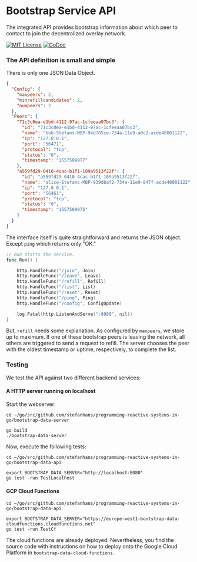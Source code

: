 # Bootstrap Service API

The integrated API provides bootstrap information about which peer to contact to join the decentralized overlay network.

[![MIT License](https://img.shields.io/github/license/mashape/apistatus.svg?maxAge=2592000)](https://github.com/stefanhans/programming-reactive-systems-in-go/blob/master/LICENSE)
[![GoDoc](https://godoc.org/github.com/stefanhans/programming-reactive-systems-in-go/bootstrap-data-api?status.svg)](https://godoc.org/github.com/stefanhans/programming-reactive-systems-in-go/bootstrap-data-api)


### The API definition is small and simple

There is only one JSON Data Object.

```json
{
  "Config": {
    "maxpeers": 2,
    "minrefillcandidates": 2,
    "numpeers": 2
  },
  "Peers": {
    "71c3c0ea-e1bd-4112-97ac-1cfeeaa07bc3": {
      "id": "71c3c0ea-e1bd-4112-97ac-1cfeeaa07bc3",
      "name": "bob-Stefans-MBP-94d785ce-734a-11e9-a0c2-acde48001122",
      "ip": "127.0.0.1",
      "port": "56471",
      "protocol": "tcp",
      "status": "0",
      "timestamp": "1557509977"
    },
    "a559fd29-0410-4cac-b1f1-109a9513f22f": {
      "id": "a559fd29-0410-4cac-b1f1-109a9513f22f",
      "name": "alice-Stefans-MBP-939dbaf2-734a-11e9-847f-acde48001122",
      "ip": "127.0.0.1",
      "port": "56461",
      "protocol": "tcp",
      "status": "0",
      "timestamp": "1557509975"
    }
  }
}
```

The interface itself is quite straightforward and returns the JSON object. Except `ping` which returns only "OK."

```go
// Run starts the service.
func Run() {

	http.HandleFunc("/join", Join)
	http.HandleFunc("/leave", Leave)
	http.HandleFunc("/refill", Refill)
	http.HandleFunc("/list", List)
	http.HandleFunc("/reset", Reset)
	http.HandleFunc("/ping", Ping)
	http.HandleFunc("/config", ConfigUpdate)

	log.Fatal(http.ListenAndServe(":8080", nil))
}
```

But, `refill` needs some explanation. As configured by `maxpeers`, we store up to maximum.
If one of these bootstrap peers is leaving the network, all others are triggered to send a request to refill. 
The server chooses the peer with the oldest timestamp or uptime, respectively, to complete the list.


### Testing

We test the API against two different backend services:

#### A HTTP server running on localhost

Start the webserver:

```
cd ~/go/src/github.com/stefanhans/programming-reactive-systems-in-go/bootstrap-data-server

go build
./bootstrap-data-server
```

Now, execute the following tests:

```
cd ~/go/src/github.com/stefanhans/programming-reactive-systems-in-go/bootstrap-data-api

export BOOTSTRAP_DATA_SERVER="http://localhost:8080"
go test -run TestLocalhost
```

#### GCP Cloud Functions

```
cd ~/go/src/github.com/stefanhans/programming-reactive-systems-in-go/bootstrap-data-api

export BOOTSTRAP_DATA_SERVER="https://europe-west1-bootstrap-data-cloudfunctions.cloudfunctions.net"
go test -run TestCf
```

The cloud functions are already deployed. Nevertheless, you find the source code with instructions on how to deploy 
onto the Google Cloud Platform in `bootstrap-data-cloud-functions`.